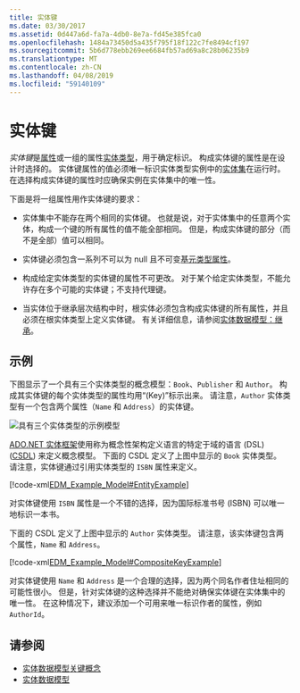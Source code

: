 ```yaml
---
title: 实体键
ms.date: 03/30/2017
ms.assetid: 0d447a6d-fa7a-4db0-8e7a-fd45e385fca0
ms.openlocfilehash: 1484a73450d5a435f795f18f122c7fe8494cf197
ms.sourcegitcommit: 5b6d778ebb269ee6684fb57ad69a8c28b06235b9
ms.translationtype: MT
ms.contentlocale: zh-CN
ms.lasthandoff: 04/08/2019
ms.locfileid: "59140109"
---
```

# <a name="entity-key"></a>实体键
*实体键*是[属性](../../../../docs/framework/data/adonet/property.md)或一组的属性[实体类型](../../../../docs/framework/data/adonet/entity-type.md)，用于确定标识。 构成实体键的属性是在设计时选择的。 实体键属性的值必须唯一标识实体类型实例中的[实体集](../../../../docs/framework/data/adonet/entity-set.md)在运行时。 在选择构成实体键的属性时应确保实例在实体集中的唯一性。  
  
 下面是将一组属性用作实体键的要求：  
  
-   实体集中不能存在两个相同的实体键。 也就是说，对于实体集中的任意两个实体，构成一个键的所有属性的值不能全部相同。 但是，构成实体键的部分（而不是全部）值可以相同。  
  
-   实体键必须包含一系列不可以为 null 且不可变[基元类型属性](../../../../docs/framework/data/adonet/entity-data-model-primitive-data-types.md)。  
  
-   构成给定实体类型的实体键的属性不可更改。 对于某个给定实体类型，不能允许存在多个可能的实体键；不支持代理键。  
  
-   当实体位于继承层次结构中时，根实体必须包含构成实体键的所有属性，并且必须在根实体类型上定义实体键。 有关详细信息，请参阅[实体数据模型：继承](../../../../docs/framework/data/adonet/entity-data-model-inheritance.md)。  
  
## <a name="example"></a>示例  
 下图显示了一个具有三个实体类型的概念模型：`Book`、`Publisher` 和 `Author`。 构成其实体键的每个实体类型的属性均用“(Key)”标示出来。 请注意，`Author` 实体类型有一个包含两个属性（`Name` 和 `Address`）的实体键。  
  
 ![具有三个实体类型的示例模型](./media/entity-key/example-model-three-entity-types.gif)  
  
 [ADO.NET 实体框架](../../../../docs/framework/data/adonet/ef/index.md)使用称为概念性架构定义语言的特定于域的语言 (DSL) ([CSDL](../../../../docs/framework/data/adonet/ef/language-reference/csdl-specification.md)) 来定义概念模型。 下面的 CSDL 定义了上图中显示的 `Book` 实体类型。 请注意，实体键通过引用实体类型的 `ISBN` 属性来定义。  
  
 [!code-xml[EDM_Example_Model#EntityExample](../../../../samples/snippets/xml/VS_Snippets_Data/edm_example_model/xml/books.edmx#entityexample)]  
  
 对实体键使用 `ISBN` 属性是一个不错的选择，因为国际标准书号 (ISBN) 可以唯一地标识一本书。  
  
 下面的 CSDL 定义了上图中显示的 `Author` 实体类型。 请注意，该实体键包含两个属性，`Name` 和 `Address`。  
  
 [!code-xml[EDM_Example_Model#CompositeKeyExample](../../../../samples/snippets/xml/VS_Snippets_Data/edm_example_model/xml/books.edmx#compositekeyexample)]  
  
 对实体键使用 `Name` 和 `Address` 是一个合理的选择，因为两个同名作者住址相同的可能性很小。 但是，针对实体键的这种选择并不能绝对确保实体键在实体集中的唯一性。 在这种情况下，建议添加一个可用来唯一标识作者的属性，例如 `AuthorId`。  
  
## <a name="see-also"></a>请参阅

- [实体数据模型关键概念](../../../../docs/framework/data/adonet/entity-data-model-key-concepts.md)
- [实体数据模型](../../../../docs/framework/data/adonet/entity-data-model.md)
